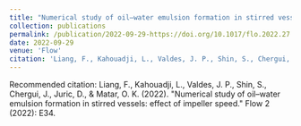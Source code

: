 ```yaml
---
title: "Numerical study of oil–water emulsion formation in stirred vessels: effect of impeller speed"
collection: publications
permalink: /publication/2022-09-29-https://doi.org/10.1017/flo.2022.27
date: 2022-09-29
venue: 'Flow'
citation: 'Liang, F., Kahouadji, L., Valdes, J. P., Shin, S., Chergui, J., Juric, D., &amp; Matar, O. K. (2022). &quot;Numerical study of oil–water emulsion formation in stirred vessels: effect of impeller speed.&quot; Flow 2 (2022): E34.'
---
```

Recommended citation: Liang, F., Kahouadji, L., Valdes, J. P., Shin, S., Chergui, J., Juric, D., & Matar, O. K. (2022). "Numerical study of oil–water emulsion formation in stirred vessels: effect of impeller speed." Flow 2 (2022): E34.
